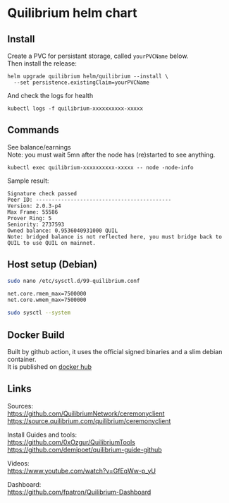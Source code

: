 # Quilibrium helm chart

## Install

Create a PVC for persistant storage, called `yourPVCName` below.  
Then install the release:
```shell
helm upgrade quilibrium helm/quilibrium --install \
  --set persistence.existingClaim=yourPVCName
```

And check the logs for health  
```shell
kubectl logs -f quilibrium-xxxxxxxxxx-xxxxx
```

## Commands

See balance/earnings  
Note: you must wait 5mn after the node has (re)started to see anything.  
```shell
kubectl exec quilibrium-xxxxxxxxxx-xxxxx -- node -node-info
```

Sample result:  
```text
Signature check passed
Peer ID: -------------------------------------------
Version: 2.0.3-p4
Max Frame: 55586
Prover Ring: 5
Seniority: 2737593
Owned balance: 0.9536040931000 QUIL
Note: bridged balance is not reflected here, you must bridge back to QUIL to use QUIL on mainnet.
```

## Host setup (Debian)

```bash
sudo nano /etc/sysctl.d/99-quilibrium.conf

net.core.rmem_max=7500000
net.core.wmem_max=7500000

sudo sysctl --system
```

## Docker Build
Built by github action, it uses the official signed binaries and a slim debian container.  
It is published on [docker hub](https://hub.docker.com/r/vapolia/quilibrium/tags)

## Links

Sources:  
https://github.com/QuilibriumNetwork/ceremonyclient
https://source.quilibrium.com/quilibrium/ceremonyclient

Install Guides and tools:  
https://github.com/0xOzgur/QuilibriumTools
https://github.com/demipoet/quilibrium-guide-github

Videos:  
https://www.youtube.com/watch?v=GfEqWw-p_yU

Dashboard:  
https://github.com/fpatron/Quilibrium-Dashboard
